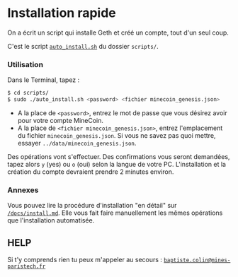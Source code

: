 # Installation rapide

On a écrit un script qui installe Geth et créé un compte, tout d'un seul coup.

C'est le script [`auto_install.sh`](https://github.com/baptistecolin/minecoin/blob/master/scripts/auto_install.sh) du dossier `scripts/`.

### Utilisation

Dans le Terminal, tapez :

```bash
$ cd scripts/
$ sudo ./auto_install.sh <password> <fichier minecoin_genesis.json>
```

  * A la place de `<password>`, entrez le mot de passe que vous désirez avoir pour votre compte MineCoin.
  * A la place de `<fichier minecoin_genesis.json>`, entrez l'emplacement du fichier `minecoin_genesis.json`. Si vous ne savez pas quoi mettre, essayer `../data/minecoin_genesis.json`.

Des opérations vont s'effectuer. Des confirmations vous seront demandées, tapez alors `y` (yes) ou `o` (oui) selon la langue de votre PC. L'installation et la création du compte devraient prendre 2 minutes environ.

### Annexes

Vous pouvez lire la procédure d'installation "en détail" sur [`/docs/install.md`](https://github.com/baptistecolin/minecoin/blob/master/docs/install.md). Elle vous fait faire manuellement les mêmes opérations que l'installation automatisée.

## HELP

Si t'y comprends rien tu peux m'appeler au secours : [`baptiste.colin@mines-paristech.fr`](mailto:baptiste.colin@mines-paristech.fr)
